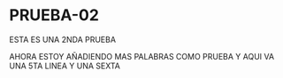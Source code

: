 # PRUEBA-02
ESTA ES UNA 2NDA PRUEBA

AHORA ESTOY AÑADIENDO MAS PALABRAS COMO PRUEBA
Y AQUI VA UNA 5TA LINEA
Y UNA SEXTA
